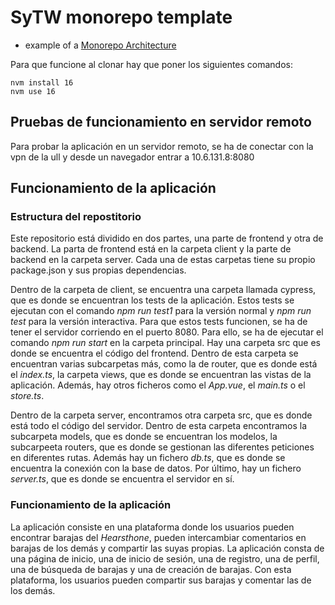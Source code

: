 # SyTW monorepo template

* example of a [Monorepo Architecture](https://levelup.gitconnected.com/monorepo-architecture-with-simple-example-484ca725bf2c) 

Para que funcione al clonar hay que poner los siguientes comandos:

```
nvm install 16
nvm use 16
```

## Pruebas de funcionamiento en servidor remoto

Para probar la aplicación en un servidor remoto, se ha de conectar con la vpn de la ull y desde un navegador entrar a 10.6.131.8:8080

## Funcionamiento de la aplicación
### Estructura del repostitorio

Este repositorio está dividido en dos partes, una parte de frontend y otra de backend. La parta de frontend está en la carpeta client y la parte de backend en la carpeta server. Cada una de estas carpetas tiene su propio package.json y sus propias dependencias.

Dentro de la carpeta de client, se encuentra una carpeta llamada cypress, que es donde se encuentran los tests de la aplicación. Estos tests se ejecutan con el comando *npm run test1* para la versión normal y *npm run test* para la versión interactiva. Para que estos tests funcionen, se ha de tener el servidor corriendo en el puerto 8080. Para ello, se ha de ejecutar el comando *npm run start* en la carpeta principal. 
Hay una carpeta src que es donde se encuentra el código del frontend. Dentro de esta carpeta se encuentran varias subcarpetas más, como la de router, que es donde está el *index.ts*, la carpeta views, que es donde se encuentran las vistas de la aplicación. Además, hay otros ficheros como el *App.vue*, el *main.ts* o el *store.ts*.

Dentro de la carpeta server, encontramos otra carpeta src, que es donde está todo el código del servidor. Dentro de esta carpeta encontramos la subcarpeta models, que es donde se encuentran los modelos, la subcarpeeta routers, que es donde se gestionan las diferentes peticiones en diferentes rutas. Además hay un fichero *db.ts*, que es donde se encuentra la conexión con la base de datos. Por último, hay un fichero *server.ts*, que es donde se encuentra el servidor en sí.

### Funcionamiento de la aplicación

La aplicación consiste en una plataforma donde los usuarios pueden encontrar barajas del *Hearsthone*, pueden intercambiar comentarios en barajas de los demás y compartir las suyas propias. La aplicación consta de una página de inicio, una de inicio de sesión, una de registro, una de perfil, una de búsqueda de barajas y una de creación de barajas. Con esta plataforma, los usuarios pueden compartir sus barajas y comentar las de los demás.


